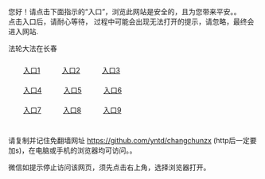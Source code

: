 您好！请点击下面指示的“入口”，浏览此网站是安全的，且为您带来平安。。 <br/>
点击入口后，请耐心等待， 过程中可能会出现无法打开的提示，请忽略，最终会进入网站. </br>

法轮大法在长春<br/>
<div style="padding:10px"><a style="margin:20px" target="_blank" href="https://d31l7vj01k1k5a.cloudfront.net/2Qpsp?rktipzuf" id="ccLink1" rel="nofollow">入口1</a> <a target="_blank" style="margin:20px" href="https://d3ex1rn5kn1t1c.cloudfront.net/2Qpsp?porsog" id="ccLink2" rel="nofollow">入口2</a> <a style="margin:20px" target="_blank" href="https://dfyf30s8of2mf.cloudfront.net/2Qpsp?bvklute" id="ccLink3" rel="nofollow">入口3</a></div>

<div style="padding:10px" ><a style="margin:20px" target="_blank" href="https://d31l7vj01k1k5a.cloudfront.net/2Qpsp?rktipzuf" id="ccLink4" rel="nofollow">入口4</a> <a style="margin:20px" href="https://d3ex1rn5kn1t1c.cloudfront.net/2Qpsp?porsog" target="_blank" id="ccLink5" rel="nofollow">入口5</a> <a style="margin:20px" href="https://dfyf30s8of2mf.cloudfront.net/2Qpsp?bvklute" target="_blank" id="ccLink6" rel="nofollow">入口6</a></div>

<div style="padding:10px"><a style="margin:20px" target="_blank" href="https://d31l7vj01k1k5a.cloudfront.net/2Qpsp?rktipzuf" id="ccLink7" rel="nofollow">入口7</a> <a style="margin:20px" href="https://d3ex1rn5kn1t1c.cloudfront.net/2Qpsp?porsog" target="_blank" id="ccLink8" rel="nofollow">入口8</a> <a style="margin:20px" target="_blank" href="https://dfyf30s8of2mf.cloudfront.net/2Qpsp?bvklute" id="ccLink9" rel="nofollow">入口9</a></div>

<br/>



请复制并记住免翻墙网址 https://github.com/yntd/changchunzx (http后一定要加s)，在电脑或手机的浏览器均可访问。。<br/>

微信如提示停止访问该网页，须先点击右上角，选择浏览器打开。
